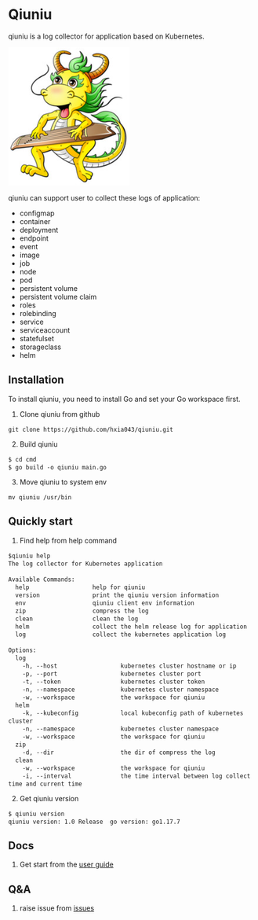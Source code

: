 # Qiuniu
qiuniu is a log collector for application based on Kubernetes.

![avatar](./image/qiuniu.png)

qiuniu can support user to collect these logs of application:
- configmap
- container
- deployment
- endpoint
- event
- image
- job
- node
- pod
- persistent volume
- persistent volume claim
- roles
- rolebinding
- service
- serviceaccount
- statefulset
- storageclass
- helm

## Installation
To install qiuniu, you need to install Go and set your Go workspace first.

1. Clone qiuniu from github
```
git clone https://github.com/hxia043/qiuniu.git
```

2. Build qiuniu
```
$ cd cmd
$ go build -o qiuniu main.go
```

3. Move qiuniu to system env
```
mv qiuniu /usr/bin
```

## Quickly start
1. Find help from help command
```
$qiuniu help
The log collector for Kubernetes application

Available Commands:
  help                  help for qiuniu
  version               print the qiuniu version information
  env                   qiuniu client env information
  zip                   compress the log
  clean                 clean the log
  helm                  collect the helm release log for application
  log                   collect the kubernetes application log

Options:
  log
    -h, --host                  kubernetes cluster hostname or ip
    -p, --port                  kubernetes cluster port
    -t, --token                 kubernetes cluster token
    -n, --namespace             kubernetes cluster namespace
    -w, --workspace             the workspace for qiuniu
  helm
    -k, --kubeconfig            local kubeconfig path of kubernetes cluster
    -n, --namespace             kubernetes cluster namespace
    -w, --workspace             the workspace for qiuniu
  zip
    -d, --dir                   the dir of compress the log
  clean
    -w, --workspace             the workspace for qiuniu
    -i, --interval              the time interval between log collect time and current time
```

2. Get qiuniu version
```
$ qiuniu version
qiuniu version: 1.0 Release  go version: go1.17.7
```

## Docs
1. Get start from the [user guide](https://github.com/hxia043/qiuniu/blob/main/docs/Using%20qiuniu%20for%20user.md)

## Q&A
1. raise issue from [issues](https://github.com/hxia043/qiuniu/issues)
